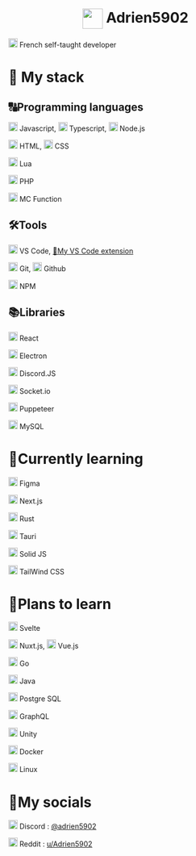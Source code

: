 <h1 align="center">
    <img height="40" align="center" src="https://github.com/Adrien5902/Adrien5902/assets/81705101/0a3614d4-02ed-41d4-9a8e-839012fe9ca4">
    <span>Adrien5902</span>
</h1>

<img height=18 src="https://upload.wikimedia.org/wikipedia/en/thumb/c/c3/Flag_of_France.svg/255px-Flag_of_France.svg.png"> French self-taught developer

# 🚀 My stack

## 🔠Programming languages

<img height=18 src="https://cdn.jsdelivr.net/gh/devicons/devicon/icons/javascript/javascript-original.svg" /> Javascript, 
<img height=18 src="https://cdn.jsdelivr.net/gh/devicons/devicon/icons/typescript/typescript-original.svg" /> Typescript,
<img height=18 src="https://cdn.jsdelivr.net/gh/devicons/devicon/icons/nodejs/nodejs-original-wordmark.svg" /> Node.js
          
<img height=18 src="https://cdn.jsdelivr.net/gh/devicons/devicon/icons/html5/html5-original.svg" /> HTML,
<img height=18 src="https://cdn.jsdelivr.net/gh/devicons/devicon/icons/css3/css3-original.svg" /> CSS

<img height=18 src="https://cdn.jsdelivr.net/gh/devicons/devicon/icons/lua/lua-original-wordmark.svg" /> Lua

<img height=18 src="https://cdn.jsdelivr.net/gh/devicons/devicon/icons/php/php-original.svg" /> PHP

<img height=18 src="https://minecraft.wiki/images/Minecraft_Launcher_MS_Icon.png" /> MC Function


## 🛠️Tools

<img height=18 src="https://cdn.jsdelivr.net/gh/devicons/devicon/icons/vscode/vscode-original.svg" /> VS Code, [🧰My VS Code extension](https://marketplace.visualstudio.com/items?itemName=Adrien5902.adrien-s-code)

<img height=18 src="https://cdn.jsdelivr.net/gh/devicons/devicon/icons/git/git-original.svg" /> Git, 
<img height=18 src="https://cdn.jsdelivr.net/gh/devicons/devicon/icons/github/github-original.svg" /> Github

<img height=18 src="https://cdn.jsdelivr.net/gh/devicons/devicon/icons/npm/npm-original-wordmark.svg" /> NPM
          

## 📚Libraries

<img height=18 src="https://cdn.jsdelivr.net/gh/devicons/devicon/icons/react/react-original.svg" /> React

<img height=18 src="https://cdn.jsdelivr.net/gh/devicons/devicon/icons/electron/electron-original.svg" /> Electron

<img height=18 src="https://cdn.jsdelivr.net/gh/devicons/devicon/icons/discordjs/discordjs-original.svg" /> Discord.JS

<img height=18 src="https://cdn.jsdelivr.net/gh/devicons/devicon/icons/socketio/socketio-original.svg" /> Socket.io

<img height=18 src="https://user-images.githubusercontent.com/10379601/29446482-04f7036a-841f-11e7-9872-91d1fc2ea683.png"> Puppeteer

<img height=18 src="https://cdn.jsdelivr.net/gh/devicons/devicon/icons/mysql/mysql-original.svg" /> MySQL

# 📖Currently learning

<img height=18 src="https://cdn.jsdelivr.net/gh/devicons/devicon/icons/figma/figma-original.svg" /> Figma

<img height=18 src="https://cdn.jsdelivr.net/gh/devicons/devicon/icons/nextjs/nextjs-original.svg" /> Next.js

<img height=18 src="https://rustacean.net/assets/rustacean-flat-happy.png" /> Rust

<img height=18 src="https://raw.githubusercontent.com/tauri-apps/tauri/HEAD/app-icon.png"> Tauri

<img height=18 src="https://www.solidjs.com/assets/logo-123b04bc.svg" /> Solid JS

<img height=18 src="https://cdn.jsdelivr.net/gh/devicons/devicon/icons/tailwindcss/tailwindcss-plain.svg" /> TailWind CSS

# 🔮Plans to learn

<img height=18 src="https://cdn.jsdelivr.net/gh/devicons/devicon/icons/svelte/svelte-original.svg" /> Svelte

<img height=18 src="https://cdn.jsdelivr.net/gh/devicons/devicon/icons/nuxtjs/nuxtjs-original.svg" /> Nuxt.js, 
<img height=18 src="https://cdn.jsdelivr.net/gh/devicons/devicon/icons/vuejs/vuejs-original.svg" /> Vue.js

<img height=18 src="https://cdn.jsdelivr.net/gh/devicons/devicon/icons/go/go-original-wordmark.svg" /> Go

<img height=18 src="https://cdn.jsdelivr.net/gh/devicons/devicon/icons/java/java-original.svg" /> Java

<img height=18 src="https://cdn.jsdelivr.net/gh/devicons/devicon/icons/postgresql/postgresql-original.svg" /> Postgre SQL

<img height=18 src="https://cdn.jsdelivr.net/gh/devicons/devicon/icons/graphql/graphql-plain.svg" /> GraphQL

<img height=18 src="https://cdn.jsdelivr.net/gh/devicons/devicon/icons/unity/unity-original.svg" /> Unity

<img height=18 src="https://cdn.jsdelivr.net/gh/devicons/devicon/icons/docker/docker-original.svg" /> Docker

<img height=18 src="https://cdn.jsdelivr.net/gh/devicons/devicon/icons/linux/linux-original.svg" /> Linux

# 🤳My socials
<img height=18 src="https://upload.wikimedia.org/wikipedia/fr/thumb/4/4f/Discord_Logo_sans_texte.svg/71px-Discord_Logo_sans_texte.svg.png"> Discord : [@adrien5902](https://discordapp.com/users/535555445398437888)

<img height=18 src="https://www.redditinc.com/assets/images/site/reddit-logo.png"> Reddit : [u/Adrien5902](https://www.reddit.com/u/Adrien5902/)
